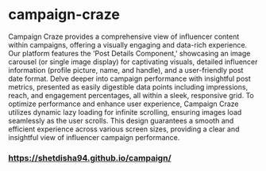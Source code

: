 # campaign-craze
Campaign Craze provides a comprehensive view of influencer content within campaigns, offering a visually engaging and data-rich experience. Our platform features the 'Post Details Component,' showcasing an image carousel (or single image display) for captivating visuals, detailed influencer information (profile picture, name, and handle), and a user-friendly post date format. Delve deeper into campaign performance with insightful post metrics, presented as easily digestible data points including impressions, reach, and engagement percentages, all within a sleek, responsive grid. To optimize performance and enhance user experience, Campaign Craze utilizes dynamic lazy loading for infinite scrolling, ensuring images load seamlessly as the user scrolls. This design guarantees a smooth and efficient experience across various screen sizes, providing a clear and insightful view of influencer campaign performance.

### https://shetdisha94.github.io/campaign/

